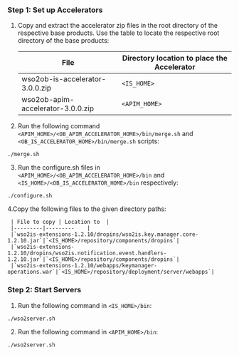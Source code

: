 ### Step 1: Set up Accelerators
1. Copy and extract the accelerator zip files in the root directory of the respective base products. Use the table to 
locate the respective root directory of the base products:

    | File | Directory location to place the Accelerator |
    |---------|---------    |
    |wso2ob-is-accelerator-3.0.0.zip|`<IS_HOME>`|
    |wso2ob-apim-accelerator-3.0.0.zip|`<APIM_HOME>`|
    
2. Run the following command `<APIM_HOME>/<OB_APIM_ACCELERATOR_HOME>/bin/merge.sh` and 
`<OB_IS_ACCELERATOR_HOME>/bin/merge.sh` scripts:
```
./merge.sh
```

3. Run the configure.sh files in `<APIM_HOME>/<OB_APIM_ACCELERATOR_HOME>/bin` and 
`<IS_HOME>/<OB_IS_ACCELERATOR_HOME>/bin` respectively:
```
./configure.sh
```

4.Copy the following files to the given directory paths:
    
     | File to copy | Location to  |
     |---------|---------    |
     |`wso2is-extensions-1.2.10/dropins/wso2is.key.manager.core-1.2.10.jar`|`<IS_HOME>/repository/components/dropins`|
     |`wso2is-extensions-1.2.10/dropins/wso2is.notification.event.handlers-1.2.10.jar`|`<IS_HOME>/repository/components/dropins`|
     |`wso2is-extensions-1.2.10/webapps/keymanager-operations.war`|`<IS_HOME>/repository/deployment/server/webapps`|

### Step 2: Start Servers

1. Run the following command in `<IS_HOME>/bin`:
```
./wso2server.sh
```
2. Run the following command in `<APIM_HOME>/bin`:
```
./wso2server.sh
```
